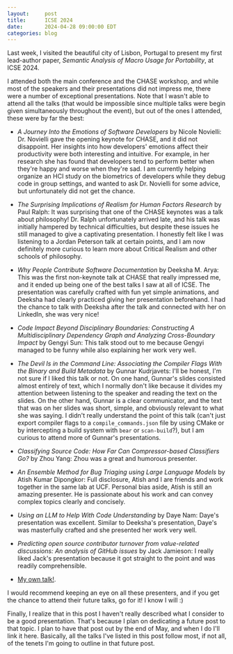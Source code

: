 ```yaml
---
layout:     post
title:      ICSE 2024
date:       2024-04-28 09:00:00 EDT
categories: blog
---
```


Last week, I visited the beautiful city of Lisbon, Portugal to present my first
lead-author paper, _Semantic Analysis of Macro Usage for Portability_, at
ICSE 2024.

I attended both the main conference and the CHASE workshop, and while most of
the speakers and their presentations did not impress me, there were a number of
exceptional presentations. Note that I wasn't able to attend all the talks (that
would be impossible since multiple talks were begin given simultaneously
throughout the event), but out of the ones I attended, these were by far the
best:

- _A Journey Into the Emotions of Software Developers_ by Nicole Novielli: Dr.
  Novielli gave the opening keynote for CHASE, and it did not disappoint. Her
  insights into how developers' emotions affect their productivity were both
  interesting and intuitive. For example, in her research she has found that
  developers tend to perform better when they're happy and worse when they're
  sad. I am currently helping organize an HCI study on the biometrics of
  developers while they debug code in group settings, and wanted to ask Dr.
  Novielli for some advice, but unfortunately did not get the chance.

- _The Surprising Implications of Realism for Human Factors Research_ by Paul
  Ralph: It was surprising that one of the CHASE keynotes was a talk about
  philosophy! Dr. Ralph unfortunately arrived late, and his talk was initially
  hampered by technical difficulties, but despite these issues he still managed
  to give a captivating presentation. I honestly felt like I was listening to a
  Jordan Peterson talk at certain points, and I am now definitely more curious
  to learn more about Critical Realism and other schools of philosophy.

- _Why People Contribute Software Documentation_ by Deeksha M. Arya: This was
  the first non-keynote talk at CHASE that really impressed me, and it ended up
  being one of the best talks I saw at all of ICSE. The presentation was
  carefully crafted with fun yet simple animations, and Deeksha had clearly
  practiced giving her presentation beforehand. I had the chance to talk with
  Deeksha after the talk and connected with her on LinkedIn, she was very nice!

- _Code Impact Beyond Disciplinary Boundaries: Constructing A Multidisciplinary
  Dependency Graph and Analyzing Cross-Boundary Impact_ by Gengyi Sun: This talk
  stood out to me because Gengyi managed to be funny while also explaining her
  work very well.

- _The Devil Is in the Command Line: Associating the Compiler Flags With the
  Binary and Build Metadata_ by Gunnar Kudrjavets: I'll be honest, I'm not sure
  if I liked this talk or not. On one hand, Gunnar's slides consisted almost
  entirely of text, which I normally don't like because it divides my attention
  between listening to the speaker and reading the text on the slides. On the
  other hand, Gunnar is a clear communicator, and the text that was on her
  slides was short, simple, and obviously relevant to what she was saying. I
  didn't really understand the point of this talk (can't just export compiler
  flags to a `compile_commands.json` file by using CMake or by intercepting a
  build system with `bear` or `scan-build`?), but I am curious to attend more of
  Gunnar's presentations.

- _Classifying Source Code: How Far Can Compressor-based Classifiers Go?_ by
  Zhou Yang: Zhou was a great and humorous presenter.

- _An Ensemble Method for Bug Triaging using Large Language Models_ by Atish
  Kumar Dipongkor: Full disclosure, Atish and I are friends and work together in
  the same lab at UCF. Personal bias aside, Atish is still an amazing presenter.
  He is passionate about his work and can convey complex topics clearly and
  concisely.

- _Using an LLM to Help With Code Understanding_ by Daye Nam: Daye's
  presentation was excellent. Similar to Deeksha's presentation, Daye's was
  masterfully crafted and she presented her work very well.

- _Predicting open source contributor turnover from value-related discussions:
  An analysis of GitHub issues_ by Jack Jamieson: I really liked Jack's
  presentation because it got straight to the point and was readily
  comprehensible.

- [My own talk!](https://youtu.be/OU7kh0YX-Kk).

I would recommend keeping an eye on all these presenters, and if you get the
chance to attend their future talks, go for it! I know I will :)

Finally, I realize that in this post I haven't really described what I consider
to be a good presentation. That's because I plan on dedicating a future post to
that topic. I plan to have that post out by the end of May, and when I do I'll
link it here. Basically, all the talks I've listed in this post follow most, if
not all, of the tenets I'm going to outline in that future post.
